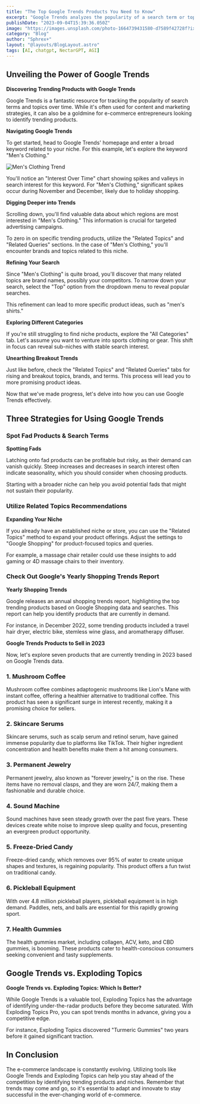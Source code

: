 ```yaml
---
title: "The Top Google Trends Products You Need to Know"
excerpt: "Google Trends analyzes the popularity of a search term or topic and grades it based on its peak popularity"
publishDate: "2023-09-04T15:39:36.050Z"
image: "https://images.unsplash.com/photo-1664739431580-d7589f42728f?ixlib=rb-4.0.3&ixid=M3wxMjA3fDB8MHxwaG90by1wYWdlfHx8fGVufDB8fHx8fA%3D%3D&auto=format&fit=crop&w=1470&q=80"
category: "Blog"
author: "Sphrex+"
layout: "@layouts/BlogLayout.astro"
tags: [AI, chatgpt, NectarGPT, AGI]
---
```


<h2 id="unveiling-the-power-of-google-trends">Unveiling the Power of Google Trends</h2>
<p><strong> Discovering Trending Products with Google Trends</strong></p>
<p>Google Trends is a fantastic resource for tracking the popularity of search terms and topics over time. While it&#39;s often used for content and marketing strategies, it can also be a goldmine for e-commerce entrepreneurs looking to identify trending products.</p>
<p><strong> Navigating Google Trends</strong></p>
<p>To get started, head to Google Trends&#39; homepage and enter a broad keyword related to your niche. For this example, let&#39;s explore the keyword &quot;Men&#39;s Clothing.&quot;</p>
<p><img src="https://example.com/mens-clothing-trend-image" alt="Men&#39;s Clothing Trend"></p>
<p>You&#39;ll notice an &quot;Interest Over Time&quot; chart showing spikes and valleys in search interest for this keyword. For &quot;Men&#39;s Clothing,&quot; significant spikes occur during November and December, likely due to holiday shopping.</p>
<p><strong> Digging Deeper into Trends</strong></p>
<p>Scrolling down, you&#39;ll find valuable data about which regions are most interested in &quot;Men&#39;s Clothing.&quot; This information is crucial for targeted advertising campaigns.</p>
<p>To zero in on specific trending products, utilize the &quot;Related Topics&quot; and &quot;Related Queries&quot; sections. In the case of &quot;Men&#39;s Clothing,&quot; you&#39;ll encounter brands and topics related to this niche.</p>
<p><strong> Refining Your Search</strong></p>
<p>Since &quot;Men&#39;s Clothing&quot; is quite broad, you&#39;ll discover that many related topics are brand names, possibly your competitors. To narrow down your search, select the &quot;Top&quot; option from the dropdown menu to reveal popular searches.</p>
<p>This refinement can lead to more specific product ideas, such as &quot;men&#39;s shirts.&quot;</p>
<p><strong> Exploring Different Categories</strong></p>
<p>If you&#39;re still struggling to find niche products, explore the &quot;All Categories&quot; tab. Let&#39;s assume you want to venture into sports clothing or gear. This shift in focus can reveal sub-niches with stable search interest.</p>
<p><strong> Unearthing Breakout Trends</strong></p>
<p>Just like before, check the &quot;Related Topics&quot; and &quot;Related Queries&quot; tabs for rising and breakout topics, brands, and terms. This process will lead you to more promising product ideas.</p>
<p>Now that we&#39;ve made progress, let&#39;s delve into how you can use Google Trends effectively.</p>
<h2 id="three-strategies-for-using-google-trends">Three Strategies for Using Google Trends</h2>
<h3 id="spot-fad-products-search-terms">Spot Fad Products &amp; Search Terms</h3>
<p><strong> Spotting Fads</strong></p>
<p>Latching onto fad products can be profitable but risky, as their demand can vanish quickly. Steep increases and decreases in search interest often indicate seasonality, which you should consider when choosing products.</p>
<p>Starting with a broader niche can help you avoid potential fads that might not sustain their popularity.</p>
<h3 id="utilize-related-topics-recommendations">Utilize Related Topics Recommendations</h3>
<p><strong> Expanding Your Niche</strong></p>
<p>If you already have an established niche or store, you can use the &quot;Related Topics&quot; method to expand your product offerings. Adjust the settings to &quot;Google Shopping&quot; for product-focused topics and queries.</p>
<p>For example, a massage chair retailer could use these insights to add gaming or 4D massage chairs to their inventory.</p>
<h3 id="check-out-google-s-yearly-shopping-trends-report">Check Out Google&#39;s Yearly Shopping Trends Report</h3>
<p><strong> Yearly Shopping Trends</strong></p>
<p>Google releases an annual shopping trends report, highlighting the top trending products based on Google Shopping data and searches. This report can help you identify products that are currently in demand.</p>
<p>For instance, in December 2022, some trending products included a travel hair dryer, electric bike, stemless wine glass, and aromatherapy diffuser.</p>
<p><strong> Google Trends Products to Sell in 2023</strong></p>
<p>Now, let&#39;s explore seven products that are currently trending in 2023 based on Google Trends data.</p>
<h3 id="1-mushroom-coffee">1. Mushroom Coffee</h3>
<p>Mushroom coffee combines adaptogenic mushrooms like Lion&#39;s Mane with instant coffee, offering a healthier alternative to traditional coffee. This product has seen a significant surge in interest recently, making it a promising choice for sellers.</p>
<h3 id="2-skincare-serums">2. Skincare Serums</h3>
<p>Skincare serums, such as scalp serum and retinol serum, have gained immense popularity due to platforms like TikTok. Their higher ingredient concentration and health benefits make them a hit among consumers.</p>
<h3 id="3-permanent-jewelry">3. Permanent Jewelry</h3>
<p>Permanent jewelry, also known as &quot;forever jewelry,&quot; is on the rise. These items have no removal clasps, and they are worn 24/7, making them a fashionable and durable choice.</p>
<h3 id="4-sound-machine">4. Sound Machine</h3>
<p>Sound machines have seen steady growth over the past five years. These devices create white noise to improve sleep quality and focus, presenting an evergreen product opportunity.</p>
<h3 id="5-freeze-dried-candy">5. Freeze-Dried Candy</h3>
<p>Freeze-dried candy, which removes over 95% of water to create unique shapes and textures, is regaining popularity. This product offers a fun twist on traditional candy.</p>
<h3 id="6-pickleball-equipment">6. Pickleball Equipment</h3>
<p>With over 4.8 million pickleball players, pickleball equipment is in high demand. Paddles, nets, and balls are essential for this rapidly growing sport.</p>
<h3 id="7-health-gummies">7. Health Gummies</h3>
<p>The health gummies market, including collagen, ACV, keto, and CBD gummies, is booming. These products cater to health-conscious consumers seeking convenient and tasty supplements.</p>
<h2 id="google-trends-vs-exploding-topics">Google Trends vs. Exploding Topics</h2>
<p><strong> Google Trends vs. Exploding Topics: Which Is Better?</strong></p>
<p>While Google Trends is a valuable tool, Exploding Topics has the advantage of identifying under-the-radar products before they become saturated. With Exploding Topics Pro, you can spot trends months in advance, giving you a competitive edge.</p>
<p>For instance, Exploding Topics discovered &quot;Turmeric Gummies&quot; two years before it gained significant traction.</p>
<h2 id="in-conclusion">In Conclusion</h2>
<p>The e-commerce landscape is constantly evolving. Utilizing tools like Google Trends and Exploding Topics can help you stay ahead of the competition by identifying trending products and niches. Remember that trends may come and go, so it&#39;s essential to adapt and innovate to stay successful in the ever-changing world of e-commerce.</p>
